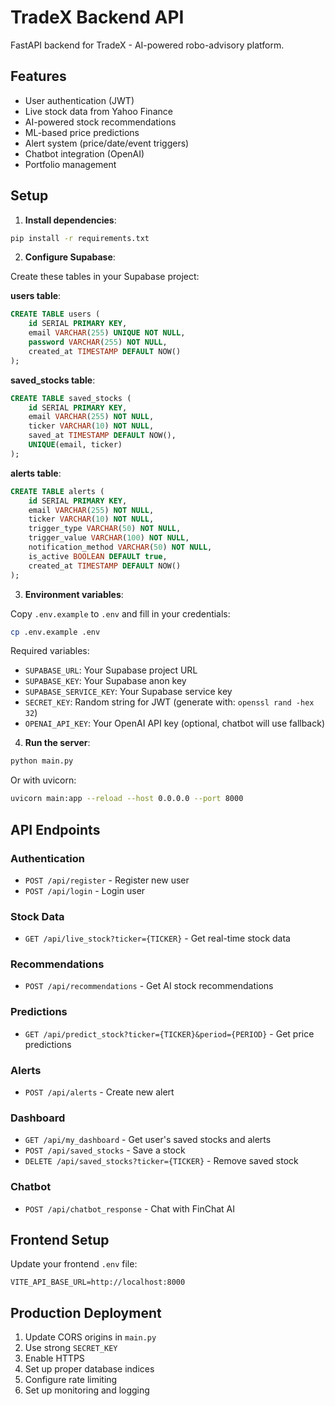 # TradeX Backend API

FastAPI backend for TradeX - AI-powered robo-advisory platform.

## Features

- User authentication (JWT)
- Live stock data from Yahoo Finance
- AI-powered stock recommendations
- ML-based price predictions
- Alert system (price/date/event triggers)
- Chatbot integration (OpenAI)
- Portfolio management

## Setup

1. **Install dependencies**:
```bash
pip install -r requirements.txt
```

2. **Configure Supabase**:

Create these tables in your Supabase project:

**users table**:
```sql
CREATE TABLE users (
    id SERIAL PRIMARY KEY,
    email VARCHAR(255) UNIQUE NOT NULL,
    password VARCHAR(255) NOT NULL,
    created_at TIMESTAMP DEFAULT NOW()
);
```

**saved_stocks table**:
```sql
CREATE TABLE saved_stocks (
    id SERIAL PRIMARY KEY,
    email VARCHAR(255) NOT NULL,
    ticker VARCHAR(10) NOT NULL,
    saved_at TIMESTAMP DEFAULT NOW(),
    UNIQUE(email, ticker)
);
```

**alerts table**:
```sql
CREATE TABLE alerts (
    id SERIAL PRIMARY KEY,
    email VARCHAR(255) NOT NULL,
    ticker VARCHAR(10) NOT NULL,
    trigger_type VARCHAR(50) NOT NULL,
    trigger_value VARCHAR(100) NOT NULL,
    notification_method VARCHAR(50) NOT NULL,
    is_active BOOLEAN DEFAULT true,
    created_at TIMESTAMP DEFAULT NOW()
);
```

3. **Environment variables**:

Copy `.env.example` to `.env` and fill in your credentials:
```bash
cp .env.example .env
```

Required variables:
- `SUPABASE_URL`: Your Supabase project URL
- `SUPABASE_KEY`: Your Supabase anon key
- `SUPABASE_SERVICE_KEY`: Your Supabase service key
- `SECRET_KEY`: Random string for JWT (generate with: `openssl rand -hex 32`)
- `OPENAI_API_KEY`: Your OpenAI API key (optional, chatbot will use fallback)

4. **Run the server**:
```bash
python main.py
```

Or with uvicorn:
```bash
uvicorn main:app --reload --host 0.0.0.0 --port 8000
```

## API Endpoints

### Authentication
- `POST /api/register` - Register new user
- `POST /api/login` - Login user

### Stock Data
- `GET /api/live_stock?ticker={TICKER}` - Get real-time stock data

### Recommendations
- `POST /api/recommendations` - Get AI stock recommendations

### Predictions
- `GET /api/predict_stock?ticker={TICKER}&period={PERIOD}` - Get price predictions

### Alerts
- `POST /api/alerts` - Create new alert

### Dashboard
- `GET /api/my_dashboard` - Get user's saved stocks and alerts
- `POST /api/saved_stocks` - Save a stock
- `DELETE /api/saved_stocks?ticker={TICKER}` - Remove saved stock

### Chatbot
- `POST /api/chatbot_response` - Chat with FinChat AI

## Frontend Setup

Update your frontend `.env` file:
```
VITE_API_BASE_URL=http://localhost:8000
```

## Production Deployment

1. Update CORS origins in `main.py`
2. Use strong `SECRET_KEY`
3. Enable HTTPS
4. Set up proper database indices
5. Configure rate limiting
6. Set up monitoring and logging

